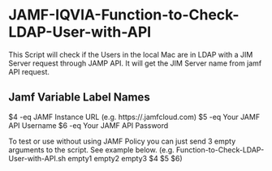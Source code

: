 # JAMF-IQVIA-Function-to-Check-LDAP-User-with-API

This Script will check if the Users in the local Mac are in LDAP with a 
JIM Server request through JAMP API. It will get the JIM Server name from jamf 
API request. 

## Jamf Variable Label Names

$4 -eq JAMF Instance URL (e.g. https://<YourJamf>.jamfcloud.com)
$5 -eq Your JAMF API Username
$6 -eq Your JAMF API Password

To test or use without using JAMF Policy you can just send 3 empty arguments 
to the script. See example below.
(e.g. Function-to-Check-LDAP-User-with-API.sh empty1 empty2 empty3 $4 $5 $6)
